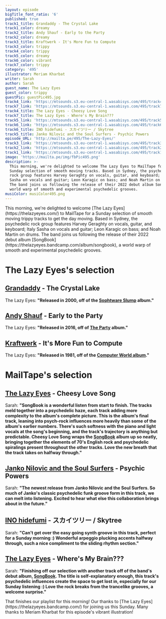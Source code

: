 ```yaml
---
layout: episode
bigTitle_font_ratio: '6'
published: true
track1_title: Grandaddy - The Crystal Lake
track1_color: dreamy
track2_title: Andy Shauf - Early to the Party
track2_color: dreamy
track3_title: Kraftwerk - It's More Fun to Compute
track3_color: trippy
track4_color: trippy
track5_color: dreamy
track6_color: vibrant
track7_color: trippy
category: '495'
illustrator: Meriam Kharbat
writer: Sarah
author: Sarah
guest_name: The Lazy Eyes
guest_color: trippy
guestPic: guestPic495.jpg
track4_link: 'https://mtsounds.s3.eu-central-1.wasabisys.com/495/track4.mp3'
track7_link: 'https://mtsounds.s3.eu-central-1.wasabisys.com/495/track7.mp3'
track4_title: The Lazy Eyes - Cheesy Love Song
track7_title: The Lazy Eyes - Where's My Brain???
track5_link: 'https://mtsounds.s3.eu-central-1.wasabisys.com/495/track5.mp3'
track6_link: 'https://mtsounds.s3.eu-central-1.wasabisys.com/495/track6.mp3'
track6_title: INO hidefumi - スカイツリー / Skytree
track5_title: Janko Nilovic and the Soul Surfers - Psychic Powers
episode_URL: 'http://mailta.pe/495/The-Lazy-Eyes/'
track3_link: 'https://mtsounds.s3.eu-central-1.wasabisys.com/495/track3.mp3'
track2_link: 'https://mtsounds.s3.eu-central-1.wasabisys.com/495/track2.mp3'
track1_link: 'https://mtsounds.s3.eu-central-1.wasabisys.com/495/track1.mp3'
image: 'https://mailta.pe/img/fbPic495.png'
description: >-
  This morning, we're delighted to welcome The Lazy Eyes to MailTape for a
  Sunday selection of smooth moving tracks. Based in Sydney, the psychedelic
  rock group features Harvey Geraghty on vocals, guitar, and keyboard; Italy
  Sasha on vocals and guitar; Leon Karagic on bass; and Noah Martin on drums.
  The band joins us following the release of their 2022 debut album SongBook, a
  world warp of smooth and experimental psychedelic grooves. 
musiColor: musiColor495.png
---
```

<p id="introduction">This morning, we're delighted to welcome [The Lazy Eyes](https://thelazyeyes.com/) to MailTape for a Sunday selection of smooth moving trippy tracks to get the day moving. Based in Sydney, the psychedelic rock group features Harvey Geraghty on vocals, guitar, and keyboard; Italy Sasha on vocals and guitar; Leon Karagic on bass; and Noah Martin on drums. The band joins us following the release of their 2022 debut album [SongBook](https://thelazyeyes.bandcamp.com/album/songbook), a world warp of smooth and experimental psychedelic grooves.
</p>

# The Lazy Eyes's selection

## [Grandaddy](http://www.grandaddymusic.com/) - The Crystal Lake
The Lazy Eyes: **"**Released in 2000, off of the [Sophtware Slump](https://www.discogs.com/master/4413-Grandaddy-The-Sophtware-Slump) album.**"**

## [Andy Shauf](https://andyshauf.com/) - Early to the Party
The Lazy Eyes: **"**Released in 2016, off of [The Party](https://andyshauf.bandcamp.com/album/the-party) album.**"**

## [Kraftwerk](https://kraftwerk.com/) - It's More Fun to Compute
The Lazy Eyes: **"**Released in 1981, off of the [Computer World album](https://www.youtube.com/playlist?list=PLjIuADMrDKIYMHf-FtLNepOnwMGCBdpjh).**"**

# MailTape's selection

## [The Lazy Eyes](https://thelazyeyes.bandcamp.com/) - Cheesy Love Song
Sarah: **"**SongBook is a wonderful listen from start to finish. The tracks meld together into a psychedelic haze, each track adding more complexity to the album's complete picture. This is the album's final track, leaning into psych-rock influences more heavily than some of the album's earlier numbers. There's such softness with the piano and light vocals at the song's beginning, and the track's trajectory is anything but predictable. Cheesy Love Song wraps the [SongBook](https://thelazyeyes.bandcamp.com/album/songbook) album up so neatly, bringing together the elements of 70's English rock and psychedelic spiralings present throughout the other tracks. Love the new breath that the track takes on halfway through.**"**  

## [Janko Nilovic and the Soul Surfers](https://brocrecordz.bandcamp.com/track/psychic-powers) - Psychic Powers
Sarah: **"**The newest release from Janko Nilovic and the Soul Surfers. So much of Janko's classic psychedelic funk groove form in this track, we can melt into listening. Excited to hear what else this collaboration brings about in the future.**"**

## [INO hidefumi](https://inohidefumi.bandcamp.com/) - スカイツリー / Skytree
Sarah: **"**Can't get over the easy going synth groove in this track, perfect for a Sunday morning :) Wonderful arpeggio plucking accents halfway through, such a nice compliment to the sliding rhythm section.**"**

## [The Lazy Eyes](https://thelazyeyes.bandcamp.com/) - Where's My Brain???
Sarah: **"**Finishing off our selection with another track off of the band's debut album, [SongBook](https://thelazyeyes.bandcamp.com/album/songbook). The title is self-explanatory enough, this track's psychedelic influences create the space to get lost in, especially for our Sunday listening :) Love the rock breaks from the trancelike grooves, a welcome surprise.**"**

<p id="outroduction">That finishes our playlist  for this morning! Our thanks to [The Lazy Eyes](https://thelazyeyes.bandcamp.com/) for joining us this Sunday. Many thanks to Meriam Kharbat for this episode's vibrant illustration!</p>

